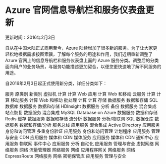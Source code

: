 <properties
	pageTitle="Azure 官网信息导航栏和服务仪表盘更新 - Microsoft Azure"
    description=""
    services=""
    documentationCenter=""
    authors=""
    manager=""
    editor=""
    tags=""/>
	
<tags ms.service="announcement" ms.date="" wacn.date="" wacn.lang="cn"/>

# Azure 官网信息导航栏和服务仪表盘更新
更新时间：2016年2月3日

自从在中国大陆正式商用至今，Azure 陆续增加了很多新的服务。为了让大家更轻松地根据需求按图索骥，了解每个服务的用途和作用，我们近期重新调整了 Azure 官网上的信息导航栏和服务仪表盘上面的 Azure 服务分类。调整后的分类面向用户的业务场景，与服务功能描述更加契合，以便您更快速地了解不同服务的用途。

自2016年2月3日起正式使用新分类，详细分类如下：

服务	原类别	新类别
虚拟机	计算	计算
Web 应用	计算	Web 和移动
云服务	计算	计算
移动服务	计算	Web 和移动
批处理	计算	计算
存储	数据服务	数据和存储
SQL 数据库	数据服务	数据和存储
HDInsight	数据服务	分析
备份	数据服务	混合集成
站点恢复	数据服务	混合集成
MySQL Database on Azure	数据服务	数据和存储
Redis 缓存	数据服务	数据和存储
流分析	数据服务	分析/物联网
SQL 数据仓库	数据服务	数据和存储/分析
服务总线	应用服务	混合集成
Active Directory	应用服务	身份和访问管理
多重身份验证	应用服务	身份和访问管理
计划程序	应用服务	管理与安全
CDN	应用服务	媒体和 CDN
媒体服务	应用服务	媒体和 CDN
通知中心	应用服务	物联网
事件中心	应用服务	分析
自动化	应用服务	管理与安全
虚拟网络	网络服务	网络
流量管理器	网络服务	网络
应用程序网关	网络服务	网络
ExpressRoute	网络服务	网络
密钥保管库	应用服务	管理与安全